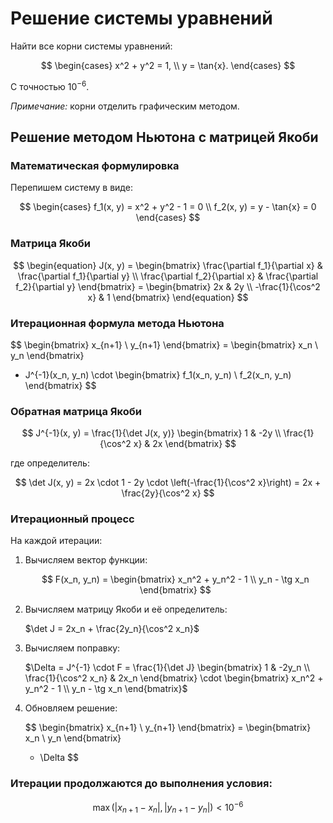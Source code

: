 # Решение системы уравнений

Найти все корни системы уравнений:

$$
\begin{cases} 
x^2 + y^2 = 1, \\ 
y = \tan{x}.
\end{cases}
$$

С точностью $10^{-6}$.

*Примечание:* корни отделить графическим методом.

## Решение методом Ньютона с матрицей Якоби

### Математическая формулировка

Перепишем систему в виде:

$$
\begin{cases}
f_1(x, y) = x^2 + y^2 - 1 = 0 \\
f_2(x, y) = y - \tan{x} = 0
\end{cases}
$$

### Матрица Якоби


$$
\begin{equation}
J(x, y) = \begin{bmatrix}
\frac{\partial f_1}{\partial x} & \frac{\partial f_1}{\partial y} \\
\frac{\partial f_2}{\partial x} & \frac{\partial f_2}{\partial y}
\end{bmatrix}
= \begin{bmatrix}
2x & 2y \\ -\frac{1}{\cos^2 x} & 1
\end{bmatrix}
\end{equation}
$$

### Итерационная формула метода Ньютона


$$
\begin{bmatrix}
x_{n+1} \\
y_{n+1}
\end{bmatrix}
= \begin{bmatrix}
x_n \\
y_n
\end{bmatrix}
- J^{-1}(x_n, y_n) \cdot \begin{bmatrix}
f_1(x_n, y_n) \\
f_2(x_n, y_n)
\end{bmatrix}
$$

### Обратная матрица Якоби


$$
J^{-1}(x, y) = \frac{1}{\det J(x, y)} \begin{bmatrix}
1 & -2y \\
\frac{1}{\cos^2 x} & 2x
\end{bmatrix}
$$

где определитель:

$$
\det J(x, y) = 2x \cdot 1 - 2y \cdot \left(-\frac{1}{\cos^2 x}\right) = 2x + \frac{2y}{\cos^2 x}
$$

### Итерационный процесс

На каждой итерации:

1. Вычисляем вектор функции:


   $$
   F(x_n, y_n) =
   \begin{bmatrix}
   x_n^2 + y_n^2 - 1 \\
   y_n - \tg x_n
   \end{bmatrix}
   $$

2. Вычисляем матрицу Якоби и её определитель:
   
   $\det J = 2x_n + \frac{2y_n}{\cos^2 x_n}$

3. Вычисляем поправку:

   $\Delta = J^{-1} \cdot F = \frac{1}{\det J} \begin{bmatrix} 1 & -2y_n \\ \frac{1}{\cos^2 x_n} & 2x_n \end{bmatrix} \cdot \begin{bmatrix} x_n^2 + y_n^2 - 1 \\ y_n - \tg x_n \end{bmatrix}$

4. Обновляем решение:

   
   $$
   \begin{bmatrix}
   x_{n+1} \\
   y_{n+1}
   \end{bmatrix}
   = \begin{bmatrix}
   x_n \\
   y_n
   \end{bmatrix}
   - \Delta
   $$

### Итерации продолжаются до выполнения условия:


$$
\max(|x_{n+1} - x_n|, |y_{n+1} - y_n|) < 10^{-6}
$$
